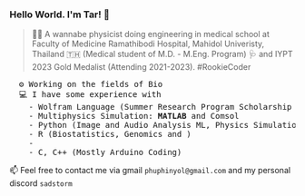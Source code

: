 ### Hello World. I'm Tar! 👋

> 🌱✨ A wannabe physicist doing engineering in medical school at Faculty of Medicine Ramathibodi Hospital, Mahidol Univeristy, Thailand 🇹🇭 (Medical student of M.D. - M.Eng. Program) 🩺 and IYPT 2023 Gold Medalist (Attending 2021-2023). #RookieCoder

<pre>
  ⚙️ Working on the fields of Bio
  💻 I have some experience with 
    - Wolfram Language (Summer Research Program Scholarship at Boston MA)
    - Multiphysics Simulation: <b>MATLAB</b> and Comsol
    - Python (Image and Audio Analysis ML, Physics Simulation, )
    - R (Biostatistics, Genomics and )
    - 
    - C, C++ (Mostly Arduino Coding)
</pre>

📫 Feel free to contact me via gmail `phuphinyol@gmail.com` and my personal discord `sadstorm`

